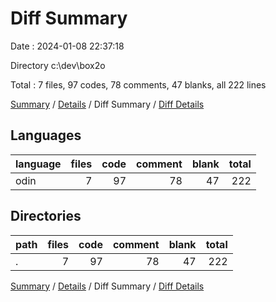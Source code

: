 # Diff Summary

Date : 2024-01-08 22:37:18

Directory c:\\dev\\box2o

Total : 7 files,  97 codes, 78 comments, 47 blanks, all 222 lines

[Summary](results.md) / [Details](details.md) / Diff Summary / [Diff Details](diff-details.md)

## Languages
| language | files | code | comment | blank | total |
| :--- | ---: | ---: | ---: | ---: | ---: |
| odin | 7 | 97 | 78 | 47 | 222 |

## Directories
| path | files | code | comment | blank | total |
| :--- | ---: | ---: | ---: | ---: | ---: |
| . | 7 | 97 | 78 | 47 | 222 |

[Summary](results.md) / [Details](details.md) / Diff Summary / [Diff Details](diff-details.md)